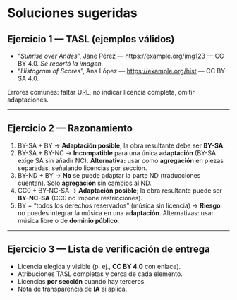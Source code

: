 # Soluciones sugeridas

## Ejercicio 1 — TASL (ejemplos válidos)
- “*Sunrise over Andes*”, Jane Pérez — https://example.org/img123 — CC BY 4.0. *Se recortó la imagen.*
- “*Histogram of Scores*”, Ana López — https://example.org/hist — CC BY-SA 4.0.

Errores comunes: faltar URL, no indicar licencia completa, omitir adaptaciones.

---

## Ejercicio 2 — Razonamiento
1) BY-SA + BY → **Adaptación posible**; la obra resultante debe ser **BY-SA**.  
2) BY-SA + BY-NC → **Incompatible** para una única **adaptación** (BY-SA exige SA sin añadir NC). **Alternativa:** usar como **agregación** en piezas separadas, señalando licencias por sección.  
3) BY-ND + BY → **No** se puede adaptar la parte ND (traducciones cuentan). Solo **agregación** sin cambios al ND.  
4) CC0 + BY-NC-SA → **Adaptación posible**; la obra resultante puede ser **BY-NC-SA** (CC0 no impone restricciones).  
5) BY + “todos los derechos reservados” (música sin licencia) → **Riesgo**: no puedes integrar la música en una **adaptación**. Alternativas: usar música libre o de **dominio público**.

---

## Ejercicio 3 — Lista de verificación de entrega
- Licencia elegida y visible (p. ej., **CC BY 4.0** con enlace).  
- Atribuciones TASL completas y cerca de cada elemento.  
- Licencias **por sección** cuando hay terceros.  
- Nota de transparencia de **IA** si aplica.

